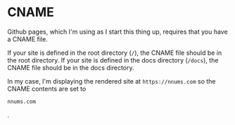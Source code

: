 # CNAME

Github pages, which I'm using as I start this thing up, requires that you have a CNAME file.

If your site is defined in the root directory (`/`), the CNAME file should be in the root directory.
If your site is defined in the docs directory (`/docs`), the CNAME file should be in the docs directory.

In my case, I'm displaying the rendered site at `https://nnums.com` so the CNAME contents are set to

```txt
nnums.com
```

.
